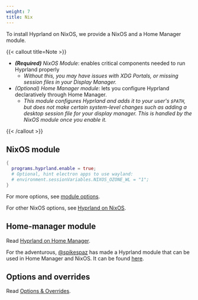 ```yaml
---
weight: 7
title: Nix
---
```


To install Hyprland on NixOS, we provide a NixOS and a Home Manager module.

{{< callout title=Note >}}

- _**(Required)** NixOS Module_: enables critical components needed to run
  Hyprland properly
  - _Without this, you may have issues with XDG Portals, or missing session
    files in your Display Manager._
- _(Optional) Home Manager module_: lets you configure Hyprland declaratively
  through Home Manager.
  - _This module configures Hyprland and adds it to your user's `$PATH`, but
    does not make certain system-level changes such as adding a desktop session
    file for your display manager. This is handled by the NixOS module once you
    enable it._

{{< /callout >}}

## NixOS module

```nix
{
  programs.hyprland.enable = true;
  # Optional, hint electron apps to use wayland:
  # environment.sessionVariables.NIXOS_OZONE_WL = "1";
}
```

For more options, see
[module options](https://search.nixos.org/options?channel=unstable&from=0&size=50&sort=relevance&type=packages&query=hyprland).

For other NixOS options, see [Hyprland on NixOS](./Hyprland-on-NixOS).

## Home-manager module

Read [Hyprland on Home Manager](./Hyprland-on-Home-Manager).

For the adventurous, [@spikespaz](https://github.com/spikespaz) has made a
Hyprland module that can be used in Home Manager and NixOS. It can be found
[here](https://github.com/spikespaz/hyprland-nix).

## Options and overrides

Read [Options & Overrides](./Options-Overrides).

